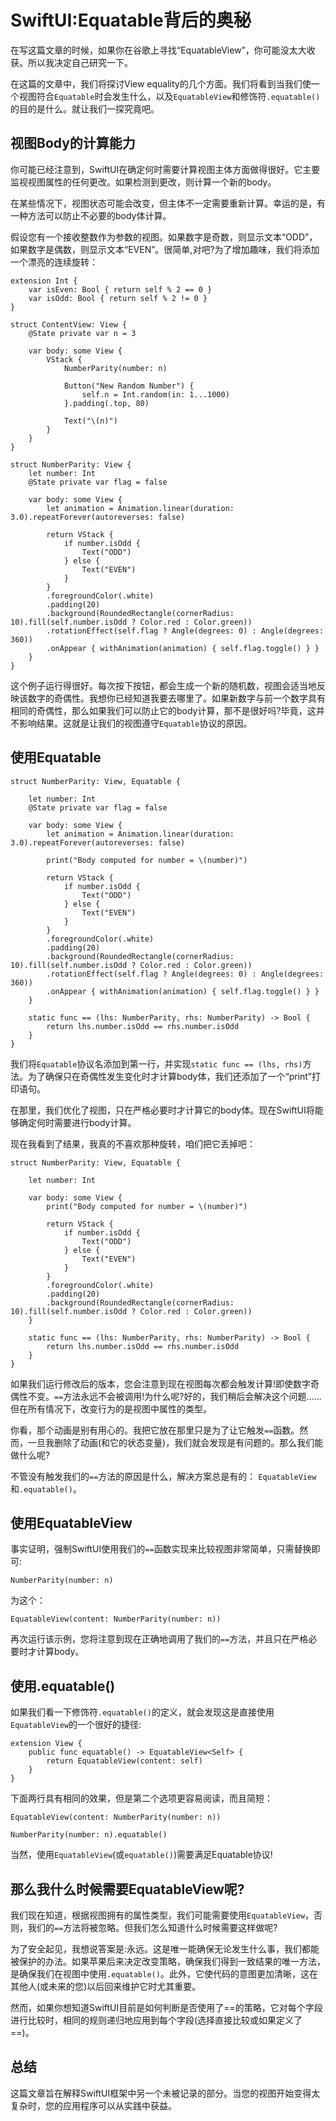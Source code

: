 # SwiftUI:Equatable背后的奥秘

在写这篇文章的时候，如果你在谷歌上寻找“EquatableView”，你可能没太大收获。所以我决定自己研究一下。

在这篇的文章中，我们将探讨View equality的几个方面。我们将看到当我们使一个视图符合`Equatable`时会发生什么，以及`EquatableView`和修饰符`.equatable()`的目的是什么。就让我们一探究竟吧。

## 视图Body的计算能力

你可能已经注意到，SwiftUI在确定何时需要计算视图主体方面做得很好。它主要监视视图属性的任何更改。如果检测到更改，则计算一个新的body。

在某些情况下，视图状态可能会改变，但主体不一定需要重新计算。幸运的是，有一种方法可以防止不必要的body体计算。

假设您有一个接收整数作为参数的视图。如果数字是奇数，则显示文本“ODD”，如果数字是偶数，则显示文本“EVEN”。很简单,对吧?为了增加趣味，我们将添加一个漂亮的连续旋转：
```
extension Int {
    var isEven: Bool { return self % 2 == 0 }
    var isOdd: Bool { return self % 2 != 0 }
}

struct ContentView: View {
    @State private var n = 3
    
    var body: some View {
        VStack {
            NumberParity(number: n)
            
            Button("New Random Number") {
                self.n = Int.random(in: 1...1000)
            }.padding(.top, 80)
            
            Text("\(n)")
        }
    }
}

struct NumberParity: View {
    let number: Int
    @State private var flag = false
    
    var body: some View {
        let animation = Animation.linear(duration: 3.0).repeatForever(autoreverses: false)
        
        return VStack {
            if number.isOdd {
                Text("ODD")
            } else {
                Text("EVEN")
            }
        }
        .foregroundColor(.white)
        .padding(20)
        .background(RoundedRectangle(cornerRadius: 10).fill(self.number.isOdd ? Color.red : Color.green))
        .rotationEffect(self.flag ? Angle(degrees: 0) : Angle(degrees: 360))
        .onAppear { withAnimation(animation) { self.flag.toggle() } }
    }
}
```

这个例子运行得很好。每次按下按钮，都会生成一个新的随机数，视图会适当地反映该数字的奇偶性。我想你已经知道我要去哪里了。如果新数字与前一个数字具有相同的奇偶性，那么如果我们可以防止它的body计算，那不是很好吗?毕竟，这并不影响结果。这就是让我们的视图遵守`Equatable`协议的原因。

## 使用Equatable

```
struct NumberParity: View, Equatable {
    
    let number: Int
    @State private var flag = false
    
    var body: some View {
        let animation = Animation.linear(duration: 3.0).repeatForever(autoreverses: false)

        print("Body computed for number = \(number)")
        
        return VStack {
            if number.isOdd {
                Text("ODD")
            } else {
                Text("EVEN")
            }
        }
        .foregroundColor(.white)
        .padding(20)
        .background(RoundedRectangle(cornerRadius: 10).fill(self.number.isOdd ? Color.red : Color.green))
        .rotationEffect(self.flag ? Angle(degrees: 0) : Angle(degrees: 360))
        .onAppear { withAnimation(animation) { self.flag.toggle() } }
    }
    
    static func == (lhs: NumberParity, rhs: NumberParity) -> Bool {
        return lhs.number.isOdd == rhs.number.isOdd
    }
}
```
我们将`Equatable`协议名添加到第一行，并实现`static func == (lhs, rhs)`方法。为了确保只在奇偶性发生变化时才计算body体，我们还添加了一个“print”打印语句。

在那里，我们优化了视图，只在严格必要时才计算它的body体。现在SwiftUI将能够确定何时需要进行body计算。

现在我看到了结果，我真的不喜欢那种旋转，咱们把它丢掉吧：
```
struct NumberParity: View, Equatable {
    
    let number: Int
    
    var body: some View {
        print("Body computed for number = \(number)")
        
        return VStack {
            if number.isOdd {
                Text("ODD")
            } else {
                Text("EVEN")
            }
        }
        .foregroundColor(.white)
        .padding(20)
        .background(RoundedRectangle(cornerRadius: 10).fill(self.number.isOdd ? Color.red : Color.green))
    }
    
    static func == (lhs: NumberParity, rhs: NumberParity) -> Bool {
        return lhs.number.isOdd == rhs.number.isOdd
    }
}
```
如果我们运行修改后的版本，您会注意到现在视图每次都会触发计算!即使数字奇偶性不变。`==`方法永远不会被调用!为什么呢?好的，我们稍后会解决这个问题……但在所有情况下，改变行为的是视图中属性的类型。

你看，那个动画是别有用心的。我把它放在那里只是为了让它触发`==`函数。然而，一旦我删除了动画(和它的状态变量)，我们就会发现是有问题的。那么我们能做什么呢?

不管没有触发我们的`==`方法的原因是什么，解决方案总是有的： `EquatableView`和`.equatable()`。

## 使用EquatableView

事实证明，强制SwiftUI使用我们的`==`函数实现来比较视图非常简单，只需替换即可:
```
NumberParity(number: n)
```
为这个：
```
EquatableView(content: NumberParity(number: n))
```
再次运行该示例，您将注意到现在正确地调用了我们的`==`方法，并且只在严格必要时才计算body。

## 使用.equatable()

如果我们看一下修饰符`.equatable()`的定义，就会发现这是直接使用`EquatableView`的一个很好的捷径:
```
extension View {
    public func equatable() -> EquatableView<Self> {
        return EquatableView(content: self)
    }
}
```
下面两行具有相同的效果，但是第二个选项更容易阅读，而且简短：
```
EquatableView(content: NumberParity(number: n))
```
```
NumberParity(number: n).equatable()
```

当然，使用`EquatableView`(或`equatable()`)需要满足Equatable协议!

## 那么我什么时候需要EquatableView呢?

我们现在知道，根据视图拥有的属性类型，我们可能需要使用`EquatableView`，否则，我们的`==`方法将被忽略。但我们怎么知道什么时候需要这样做呢?

为了安全起见，我想说答案是:永远。这是唯一能确保无论发生什么事，我们都能被保护的办法。如果苹果后来决定改变策略，确保我们得到一致结果的唯一方法，是确保我们在视图中使用`.equatable()`。此外，它使代码的意图更加清晰，这在其他人(或未来的您)以后回来维护它时尤其重要。

然而，如果你想知道SwiftUI目前是如何判断是否使用了==的策略，它对每个字段进行比较时，相同的规则递归地应用到每个字段(选择直接比较或如果定义了==)。

## 总结

这篇文章旨在解释SwiftUI框架中另一个未被记录的部分。当您的视图开始变得太复杂时，您的应用程序可以从实践中获益。

